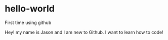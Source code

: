 # hello-world
First time using github

Hey! my name is Jason and I am new to Github. I want to learn how to code!
